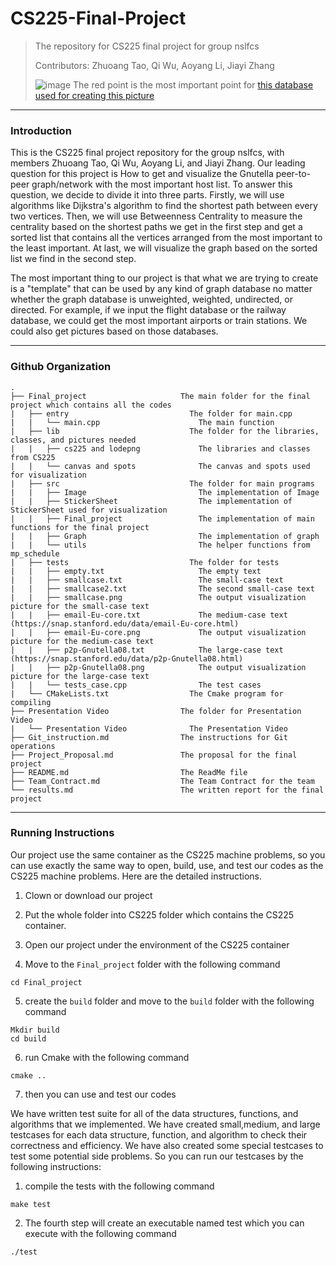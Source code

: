 # CS225-Final-Project
> The repository for CS225 final project for group nslfcs
> 
> Contributors: Zhuoang Tao, Qi Wu, Aoyang Li, Jiayi Zhang
>
> ![image](https://user-images.githubusercontent.com/90300558/207221148-24970280-807f-4039-aa5e-017763746312.png)
> The red point is the most important point for [this database used for creating this picture](https://snap.stanford.edu/data/p2p-Gnutella08.html)


****

### Introduction

This is the CS225 final project repository for the group nslfcs, with members Zhuoang Tao, Qi Wu, Aoyang Li, and Jiayi Zhang. Our leading question for this project is How to get and visualize the Gnutella peer-to-peer graph/network with the most important host list. To answer this question, we decide to divide it into three parts. Firstly, we will use algorithms like Dijkstra's algorithm to find the shortest path between every two vertices. Then, we will use Betweenness Centrality to measure the centrality based on the shortest paths we get in the first step and get a sorted list that contains all the vertices arranged from the most important to the least important. At last, we will visualize the graph based on the sorted list we find in the second step.

The most important thing to our project is that what we are trying to create is a "template" that can be used by any kind of graph database no matter whether the graph database is unweighted, weighted, undirected, or directed. For example, if we input the flight database or the railway database, we could get the most important airports or train stations. We could also get pictures based on those databases.

****

### Github Organization
    .
    ├── Final_project                     The main folder for the final project which contains all the codes                        
    |   ├── entry                           The folder for main.cpp
    |   |   └── main.cpp                      The main function
    |   ├── lib                             The folder for the libraries, classes, and pictures needed
    |   |   ├── cs225 and lodepng             The libraries and classes from CS225
    |   |   └── canvas and spots              The canvas and spots used for visualization
    |   ├── src                             The folder for main programs
    |   |   ├── Image                         The implementation of Image
    |   |   ├── StickerSheet                  The implementation of StickerSheet used for visualization
    |   |   ├── Final_project                 The implementation of main functions for the final project
    |   |   ├── Graph                         The implementation of graph
    |   |   └── utils                         The helper functions from mp_schedule
    |   ├── tests                           The folder for tests
    |   |   ├── empty.txt                     The empty text
    |   |   ├── smallcase.txt                 The small-case text
    |   |   ├── smallcase2.txt                The second small-case text
    |   |   ├── smallcase.png                 The output visualization picture for the small-case text
    |   |   ├── email-Eu-core.txt             The medium-case text (https://snap.stanford.edu/data/email-Eu-core.html)
    |   |   ├── email-Eu-core.png             The output visualization picture for the medium-case text
    |   |   ├── p2p-Gnutella08.txt            The large-case text (https://snap.stanford.edu/data/p2p-Gnutella08.html)
    |   |   ├── p2p-Gnutella08.png            The output visualization picture for the large-case text
    |   |   └── tests_case.cpp                The test cases
    |   └── CMakeLists.txt                  The Cmake program for compiling
    ├── Presentation Video                The folder for Presentation Video
    |   └── Presentation Video              The Presentation Video
    ├── Git_instruction.md                The instructions for Git operations
    ├── Project_Proposal.md               The proposal for the final project
    ├── README.md                         The ReadMe file
    ├── Team_Contract.md                  The Team Contract for the team
    └── results.md                        The written report for the final project
    
****

### Running Instructions

Our project use the same container as the CS225 machine problems, so you can use exactly the same way to open, build, use, and test our codes as the CS225 machine problems. Here are the detailed instructions.

1. Clown or download our project

2. Put the whole folder into CS225 folder which contains the CS225 container.

3. Open our project under the environment of the CS225 container

4. Move to the  ```Final_project``` folder with the following command

```
cd Final_project
```
5. create the ```build``` folder and move to the ```build``` folder with the following command

```
Mkdir build
cd build
```
6. run Cmake with the following command
```
cmake ..
```
7. then you can use and test our codes

We have written test suite for all of the data structures, functions, and algorithms that we implemented. We have created small,medium, and large testcases for each data structure, function, and algorithm to check their correctness and efficiency. We have also created some special testcases to test some potential side problems. So you can run our testcases by the following instructions:

1. compile the tests with the following command
```
make test
```
2. The fourth step will create an executable named test which you can execute with the following command
```
./test
```
